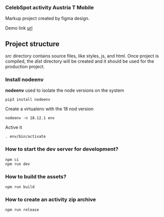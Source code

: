 ### CelebSpot activity Austria T Mobile ###

Markup project created by figma design.

Demo link [url](https://dubisoft-solutions.github.io/celebspot-austria-t-mobile/ "Demo project link")

## Project structure ##

*src* directory contains source files, like styles, js, and html. Once project is compiled, the *dist* directory will be created and it should be used for the production project.

### Install nodeenv ###

**nodeenv** used to isolate the node versions on the system 

    pip3 install nodeenv

Create a virtualenv with the 18 nod version

    nodeenv -n 18.12.1 env

Active it 

    . env/bin/activate

### How to start the dev server for development? ###

    npm ci
    npm run dev


### How to build the assets? ###

    npm run build

### How to create an activity zip archive ###

    npm run release

